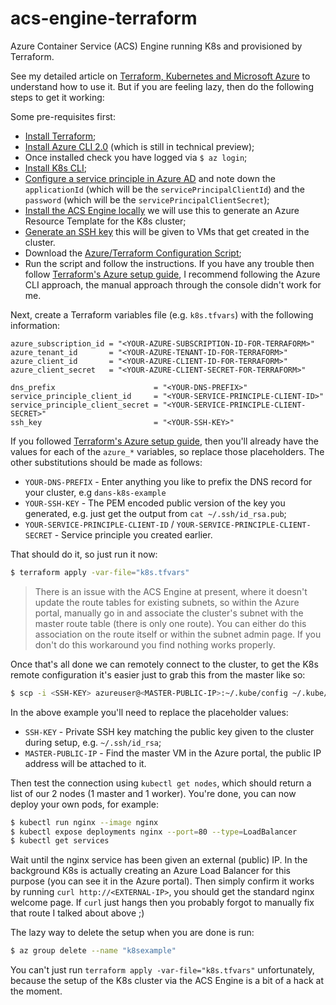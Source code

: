 # acs-engine-terraform
Azure Container Service (ACS) Engine running K8s and provisioned by Terraform.

See my detailed article on [Terraform, Kubernetes and Microsoft Azure](http://danielrhoades.com/) to understand how to use it.  But if you are feeling lazy, then do the following steps to get it working:

Some pre-requisites first:

* [Install Terraform](https://www.terraform.io/intro/getting-started/install.html);
* [Install Azure CLI 2.0](https://docs.microsoft.com/en-us/cli/azure/install-azure-cli) (which is still in technical preview);
* Once installed check you have logged via `$ az login`;
* [Install K8s CLI](https://kubernetes.io/docs/tasks/kubectl/install/);
* [Configure a service principle in Azure AD](https://docs.microsoft.com/en-us/azure/container-service/container-service-kubernetes-service-principal#create-a-service-principal-in-azure-active-directory) and note down the `applicationId` (which will be the `servicePrincipalClientId`) and the `password` (which will be the `servicePrincipalClientSecret`);
* [Install the ACS Engine locally](https://github.com/Azure/acs-engine/blob/master/docs/acsengine.md#downloading-and-building-acs-engine-locally) we will use this to generate an Azure Resource Template for the K8s cluster;
* [Generate an SSH key](https://github.com/Azure/acs-engine/blob/master/docs/ssh.md#ssh-key-generation) this will be given to VMs that get created in the cluster.
* Download the [Azure/Terraform Configuration Script](https://github.com/mitchellh/packer/blob/master/contrib/azure-setup.sh);
* Run the script and follow the instructions.  If you have any trouble then follow [Terraform's Azure setup guide](https://www.terraform.io/docs/providers/azurerm/index.html), I recommend following the Azure CLI approach, the manual approach through the console didn't work for me.

Next, create a Terraform variables file (e.g. `k8s.tfvars`) with the following information:

```hcl-terraform
azure_subscription_id = "<YOUR-AZURE-SUBSCRIPTION-ID-FOR-TERRAFORM>"
azure_tenant_id       = "<YOUR-AZURE-TENANT-ID-FOR-TERRAFORM>"
azure_client_id       = "<YOUR-AZURE-CLIENT-ID-FOR-TERRAFORM>"
azure_client_secret   = "<YOUR-AZURE-CLIENT-SECRET-FOR-TERRAFORM>"

dns_prefix                      = "<YOUR-DNS-PREFIX>"
service_principle_client_id     = "<YOUR-SERVICE-PRINCIPLE-CLIENT-ID>"
service_principle_client_secret = "<YOUR-SERVICE-PRINCIPLE-CLIENT-SECRET>"
ssh_key                         = "<YOUR-SSH-KEY>"
```

If you followed [Terraform's Azure setup guide](https://www.terraform.io/docs/providers/azurerm/index.html), then you'll already have the values for each of the `azure_*` variables, so replace those placeholders.  The other substitutions should be made as follows:

* `YOUR-DNS-PREFIX` - Enter anything you like to prefix the DNS record for your cluster, e.g `dans-k8s-example`
* `YOUR-SSH-KEY` - The PEM encoded public version of the key you generated, e.g. just get the output from `cat ~/.ssh/id_rsa.pub`;
* `YOUR-SERVICE-PRINCIPLE-CLIENT-ID` / `YOUR-SERVICE-PRINCIPLE-CLIENT-SECRET` - Service principle you created earlier.

That should do it, so just run it now:

```bash
$ terraform apply -var-file="k8s.tfvars"
```

> There is an issue with the ACS Engine at present, where it doesn't update the route tables for existing subnets, so within the Azure portal, manually go in and associate the cluster's subnet with the master route table (there is only one route).  You can either do this association on the route itself or within the subnet admin page.  If you don't do this workaround you find nothing works properly.

Once that's all done we can remotely connect to the cluster, to get the K8s remote configuration it's easier just to grab this from the master like so:
  
```bash
$ scp -i <SSH-KEY> azureuser@<MASTER-PUBLIC-IP>:~/.kube/config ~/.kube/config
```

In the above example you'll need to replace the placeholder values:

* `SSH-KEY` - Private SSH key matching the public key given to the cluster during setup, e.g. `~/.ssh/id_rsa`;
* `MASTER-PUBLIC-IP` - Find the master VM in the Azure portal, the public IP address will be attached to it.
 
Then test the connection using `kubectl get nodes`, which should return a list of our 2 nodes (1 master and 1 worker).  You're done, you can now deploy your own pods, for example:

```bash
$ kubectl run nginx --image nginx
$ kubectl expose deployments nginx --port=80 --type=LoadBalancer
$ kubectl get services
```

Wait until the nginx service has been given an external (public) IP.  In the background K8s is actually creating an Azure Load Balancer for this purpose (you can see it in the Azure portal).  Then simply confirm it works by running `curl http://<EXTERNAL-IP>`, you should get the standard nginx welcome page.  If `curl` just hangs then you probably forgot to manually fix that route I talked about above ;)

The lazy way to delete the setup when you are done is run:

```bash
$ az group delete --name "k8sexample"
```

You can't just run `terraform apply -var-file="k8s.tfvars"` unfortunately, because the setup of the K8s cluster via the ACS Engine is a bit of a hack at the moment. 